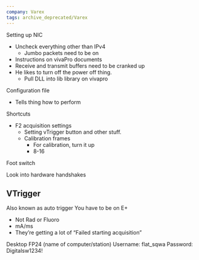 ```yaml
---
company: Varex
tags: archive_deprecated/Varex
---
```

Setting up NIC
- Uncheck everything other than IPv4
	- Jumbo packets need to be on
- Instructions on vivaPro documents
- Receive and transmit buffers need to be cranked up
- He likes to turn off the power off thing. 
	- Pull DLL into lib library on vivapro

Configuration file
- Tells thing how to perform

Shortcuts
- F2 acquisition settings
	- Setting vTrigger button and other stuff. 
	- Calibration frames
		- For calibration, turn it up
		- 8-16

Foot switch 


Look into hardware handshakes


## VTrigger 
Also known as auto trigger
You have to be on E+ 
- Not Rad or Fluoro
- mA/ms
- They’re getting a lot of “Failed starting acquisition”


Desktop
FP24 (name of computer/station)
Username: flat_sqwa
Password: Digitalsw1234!


